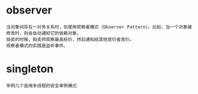# observer
    当对象间存在一对多关系时，则使用观察者模式（Observer Pattern）。比如，当一个对象被修改时，则会自动通知它的依赖对象。
    拍卖的时候，拍卖师观察最高标价，然后通知给其他竞价者竞价。
    观察者模式的实践是监听事件。 
# singleton
    举例几个适用多线程的安全单例模式
